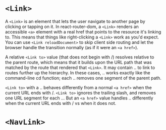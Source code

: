 # `<Link>`

A `<Link>` is an element that lets the user navigate to another page by clicking or tapping on it. In react-router-dom, a `<Link>` renders an accessible `<a>` element with a real href that points to the resource it's linking to.
This means that things like right-clicking a `<Link>` work as you'd expect. You can use `<Link reloadDocument>` to skip client side routing and let the browser handle the transition normally (as if it were an `<a href>`).

A relative `<Link to>` value (that does not begin with /) resolves relative to the parent route, which means that it builds upon the URL path that was matched by the route that rendered that `<Link>`. It may contain .. to link to routes further up the hierarchy. In these cases, .. works exactly like the command-line cd function; each .. removes one segment of the parent path.

`<Link to>` with a .. behaves differently from a normal `<a href>` when the current URL ends with /. `<Link to>` ignores the trailing slash, and removes one URL segment for each ... But an `<a href>` value handles .. differently when the current URL ends with / vs when it does not.

# `<NavLink>`
